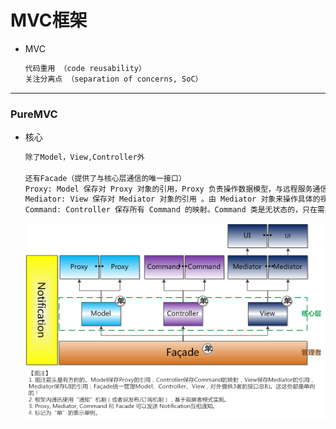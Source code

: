 # MVC框架

* MVC

  ``` tex
  代码重用 （code reusability）
  关注分离点 （separation of concerns, SoC）
  ```

  











---



### PureMVC

* 核心

  ``` tex
  除了Model，View,Controller外
  
  还有Facade（提供了与核心层通信的唯一接口）
  Proxy: Model 保存对 Proxy 对象的引用，Proxy 负责操作数据模型，与远程服务通信存取数据。
  Mediator: View 保存对 Mediator 对象的引用 。由 Mediator 对象来操作具体的视图组件，包括：添加事件监听器，发送或接收 Notification ，直接改变视图组件的状态。这样做实现了把视图和控制它的逻辑分离开来。
  Command: Controller 保存所有 Command 的映射。Command 类是无状态的，只在需要时才被创建。Command 可以获取 Proxy 对象并与之交互，发送 Notification，执行其他的 Command。
  ```

  ![](https://raw.githubusercontent.com/MJX1010/PicGoRepo/main/img/202109291139556.png)

